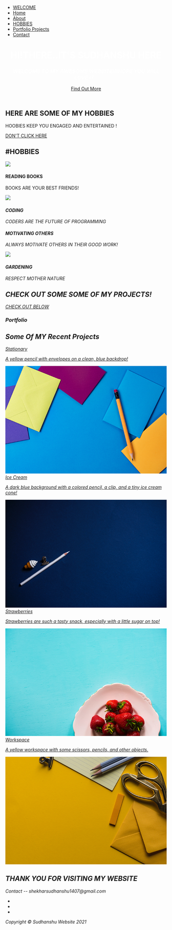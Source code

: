 
<!DOCTYPE html>
<html lang="en">
    <head>
        <meta charset="utf-8" />
        <meta name="viewport" content="width=device-width, initial-scale=1, shrink-to-fit=no" />
        <meta name="description" content="" />
        <meta name="author" content="" />
        <title>SUDHANSHU'S WEBSITE</title>
        <!-- Favicon-->
        <link rel="icon" type="image/x-icon" href="assets/favicon.ico" />
        <!-- Font Awesome icons (free version)-->
        <script src="https://use.fontawesome.com/releases/v5.15.3/js/all.js" crossorigin="anonymous"></script>
        <!-- Simple line icons-->
        <link href="https://cdnjs.cloudflare.com/ajax/libs/simple-line-icons/2.5.5/css/simple-line-icons.min.css" rel="stylesheet" />
        <!-- Google fonts-->
        <link href="https://fonts.googleapis.com/css?family=Source+Sans+Pro:300,400,700,300italic,400italic,700italic" rel="stylesheet" type="text/css" />
        <!-- Core theme CSS (includes Bootstrap)-->
        <link href="css/styles.css" rel="stylesheet" />
    </head>
    <body id="page-top">
        <!-- Navigation-->
        <a class="menu-toggle rounded" href="#"><i class="fas fa-bars"></i></a>
        <nav id="sidebar-wrapper">
            <ul class="sidebar-nav">
                <li class="sidebar-brand"><a href="#page-top">WELCOME</a></li>
                <li class="sidebar-nav-item"><a href="#page-top">Home</a></li>
                <li class="sidebar-nav-item"><a href="#about">About</a></li>
                <li class="sidebar-nav-item"><a href="#services">HOBBIES</a></li>
                <li class="sidebar-nav-item"><a href="#portfolio">Portfolio Projects</a></li>
                <li class="sidebar-nav-item"><a href="#contact">Contact</a></li>
            </ul>
        </nav>
        <!-- Header-->
        <header class="masthead d-flex align-items-center">
            <div class="container px-4 px-lg-5 text-center">
                <h1 class="mb-1"><font color=white
                                    >HI!THERE..IT'S SUDHANSHU HERE</font></h1>
                <h3 class="mb-5"><em><font color=white>WELCOME TO MY AWESOME WEBSITE!!!HOPE YOU WILL LOVE IT..</font></em></h3>
                <a class="btn btn-primary btn-xl" href="#about">Find Out More</a>
            </div>
        </header>
        <!-- About-->
        <section class="content-section bg-light" id="about">
            <div class="container px-4 px-lg-5 text-center">
                <div class="row gx-4 gx-lg-5 justify-content-center">
                    <div class="col-lg-10">
                        <h2>HERE ARE SOME OF MY HOBBIES</h2>
                        <p class="lead mb-5">
                            HOOBIES KEEP YOU ENGAGED AND ENTERTAINED 
                            <a href="https://unsplash.com/"></a>
                            !
                        </p>
                        <a class="btn btn-dark btn-xl" href="#services">DON'T CLICK HERE</a>
                    </div>
                </div>
            </div>
        </section>
        <!-- Services-->
        <section class="content-section bg-primary text-white text-center" id="services">
            <div class="container px-4 px-lg-5">
                <div class="content-section-heading">
                    <h3 class="text-secondary mb-0"></h3>
                    <h2 class="mb-5">#HOBBIES</h2>
                </div>
                <div class="row gx-4 gx-lg-5">
                    <div class="col-lg-3 col-md-6 mb-5 mb-lg-0">
                        <span class="service-icon rounded-circle mx-auto mb-3"><img src="https://img.icons8.com/clouds/100/000000/books.png"/><i class="icon-screen-smartphone"></i></span>
                        <h4><strong>READING BOOKS</strong></h4>
                        <p class="text-faded mb-0">BOOKS ARE YOUR BEST FRIENDS!</p>
                    </div>
                    <div class="col-lg-3 col-md-6 mb-5 mb-lg-0">
                        <span class="service-icon rounded-circle mx-auto mb-3"><img src="https://img.icons8.com/pastel-glyph/100/000000/online-coding--v2.png"/><i class="icon-"></span>
                        <h4><strong>CODING</strong></h4>
                        <p class="text-faded mb-0">CODERS ARE THE FUTURE OF PROGRAMMING</p>
                    </div>
                    <div class="col-lg-3 col-md-6 mb-5 mb-md-0">
                        <span class="service-icon rounded-circle mx-auto mb-3"><i class="icon-like"></i></span>
                        <h4><strong>MOTIVATING OTHERS</strong></h4>
                        <p class="text-faded mb-0">
                           ALWAYS MOTIVATE OTHERS IN THEIR 
                            <i class="fas fa-heart"></i>
                            GOOD WORK!
                        </p>
                    </div>
                    <div class="col-lg-3 col-md-6">
                        <span class="service-icon rounded-circle mx-auto mb-3"><i class="con-mustache"></i><a><img src="https://img.icons8.com/flat-round/64/000000/tree.png"/></a></span>
                        <h4><strong>GARDENING</strong></h4>
                        <p class="text-faded mb-0">RESPECT MOTHER NATURE</p>
                    </div>
                </div>
            </div>
        </section>
        <!-- Callout-->
        <section class="callout">
            <div class="container px-4 px-lg-5 text-center">
                <h2 class="mx-auto mb-5">
        CHECK OUT SOME
                    <em>SOME</em>
                    OF MY PROJECTS!
                </h2>
                <a class="btn btn-primary btn-xl" href=>CHECK OUT BELOW</a>
            </div>
        </section>
        <!-- Portfolio-->
        <section class="content-section" id="portfolio">
            <div class="container px-4 px-lg-5">
                <div class="content-section-heading text-center">
                    <h3 class="text-secondary mb-0">Portfolio</h3>
                    <h2 class="mb-5">Some Of MY Recent Projects</h2>
                </div>
                <div class="row gx-0">
                    <div class="col-lg-6">
                        <a class="portfolio-item" href="#!">
                            <div class="caption">
                                <div class="caption-content">
                                    <div class="h2">Stationary</div>
                                    <p class="mb-0">A yellow pencil with envelopes on a clean, blue backdrop!</p>
                                </div>
                            </div>
                            <img class="img-fluid" src="assets/img/portfolio-1.jpg" alt="..." />
                        </a>
                    </div>
                    <div class="col-lg-6">
                        <a class="portfolio-item" href="#!">
                            <div class="caption">
                                <div class="caption-content">
                                    <div class="h2">Ice Cream</div>
                                    <p class="mb-0">A dark blue background with a colored pencil, a clip, and a tiny ice cream cone!</p>
                                </div>
                            </div>
                            <img class="img-fluid" src="assets/img/portfolio-2.jpg" alt="..." />
                        </a>
                    </div>
                    <div class="col-lg-6">
                        <a class="portfolio-item" href="#!">
                            <div class="caption">
                                <div class="caption-content">
                                    <div class="h2">Strawberries</div>
                                    <p class="mb-0">Strawberries are such a tasty snack, especially with a little sugar on top!</p>
                                </div>
                            </div>
                            <img class="img-fluid" src="assets/img/portfolio-3.jpg" alt="..." />
                        </a>
                    </div>
                    <div class="col-lg-6">
                        <a class="portfolio-item" href="#!">
                            <div class="caption">
                                <div class="caption-content">
                                    <div class="h2">Workspace</div>
                                    <p class="mb-0">A yellow workspace with some scissors, pencils, and other objects.</p>
                                </div>
                            </div>
                            <img class="img-fluid" src="assets/img/portfolio-4.jpg" alt="..." />
                        </a>
                    </div>
                </div>
            </div>
        </section>
        <!-- Call to Action-->
        <section class="content-section bg-primary text-white">
            <div class="container px-4 px-lg-5 text-center">
                <h2 class="mb-4">THANK YOU FOR VISITING MY WEBSITE</h2>
                <a>Contact -- shekharsudhanshu1407@gmail.com</a>
            </div>
        </section>
        </div>
        <!-- Footer-->
        <footer class="footer text-center">
            <div class="container px-4 px-lg-5">
                <ul class="list-inline mb-5">
                    <li class="list-inline-item">
                        <a class="social-link rounded-circle text-white mr-3" href="#!"><i class="icon-social-facebook"></i></a>
                    </li>
                    <li class="list-inline-item">
                        <a class="social-link rounded-circle text-white mr-3" href="#!"><i class="icon-social-twitter"></i></a>
                    </li>
                    <li class="list-inline-item">
                        <a class="social-link rounded-circle text-white" href="#!"><i class="icon-social-github"></i></a>
                    </li>
                </ul>
                <p class="text-muted small mb-0">                           Copyright &copy; Sudhanshu Website 2021</p>
            </div>
        </footer>
        <!-- Scroll to Top Button-->
        <a class="scroll-to-top rounded" href="#page-top"><i class="fas fa-angle-up"></i></a>
        <!-- Bootstrap core JS-->
        <script src="https://cdn.jsdelivr.net/npm/bootstrap@5.0.1/dist/js/bootstrap.bundle.min.js"></script>
        <!-- Core theme JS-->
        <script src="js/scripts.js"></script>
    </body>
</html>

